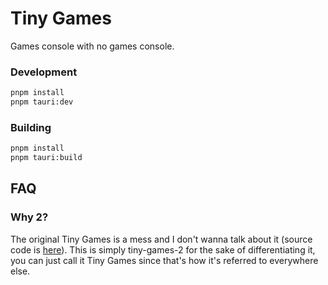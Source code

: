 # Tiny Games

Games console with no games console.

### Development

```bash
pnpm install
pnpm tauri:dev
```

### Building

```bash
pnpm install
pnpm tauri:build
```

## FAQ

### Why 2?
The original Tiny Games is a mess and I don't wanna talk about it (source code is [here](https://github.com/c0mplexity0/tiny-games)). This is simply tiny-games-2 for the sake of differentiating it, you can just call it Tiny Games since that's how it's referred to everywhere else.
